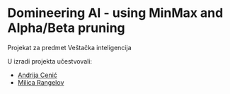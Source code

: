 # Domineering AI - using MinMax and Alpha/Beta pruning

Projekat za predmet Veštačka inteligencija

U izradi projekta učestvovali: <br>
<ul>
  <li><a href="https://github.com/andrijacenicelfak">Andrija Cenić</a></li>
  <li><a href="https://github.com/MilicaRangelov">Milica Rangelov</a></li>
</ul>
